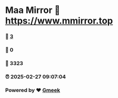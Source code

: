 # Maa Mirror :link: https://www.mmirror.top 
### :page_facing_up: [3](https://www.mmirror.top/tag.html) 
### :speech_balloon: 0 
### :hibiscus: 3323 
### :alarm_clock: 2025-02-27 09:07:04 
### Powered by :heart: [Gmeek](https://github.com/Meekdai/Gmeek)
